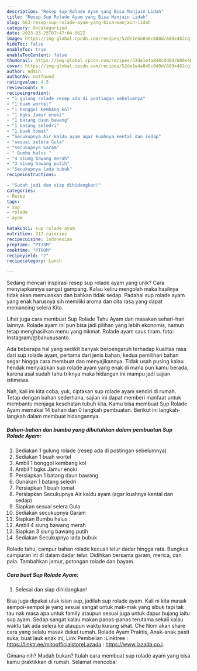 ```yaml
---
description: "Resep Sup Rolade Ayam yang Bisa Manjain Lidah"
title: "Resep Sup Rolade Ayam yang Bisa Manjain Lidah"
slug: 663-resep-sup-rolade-ayam-yang-bisa-manjain-lidah
category: Uncategorized
date: 2023-03-25T07:47:04.562Z
image: https://img-global.cpcdn.com/recipes/52de1e4a848c0d0d/680x482cq70/sup-rolade-ayam-foto-resep-utama.jpg
hideToc: false
enableToc: true
enableTocContent: false
thumbnail: https://img-global.cpcdn.com/recipes/52de1e4a848c0d0d/680x482cq70/sup-rolade-ayam-foto-resep-utama.jpg
cover: https://img-global.cpcdn.com/recipes/52de1e4a848c0d0d/680x482cq70/sup-rolade-ayam-foto-resep-utama.jpg
author: Admin
authorAv: notfound
ratingvalue: 4.5
reviewcount: 9
recipeingredient:
- "1 gulung rolade resep ada di postingan sebelumnya"
- "1 buah wortel"
- "1 bonggol kembang kol"
- "1 bgks Jamur enoki"
- "1 batang daun bawang"
- "1 batang seledri"
- "1 buah tomat"
- "Secukupnya Air kaldu ayam agar kuahnya kental dan sedap"
- "sesuai selera Gula"
- "secukupnya Garam"
- " Bumbu halus "
- "4 siung bawang merah"
- "3 siung bawang putih"
- "Secukupnya lada bubuk"
recipeinstructions:

- "Sudah jadi dan siap dihidangkan!"
categories:
- Resep
tags:
- sup
- rolade
- ayam

katakunci: sup rolade ayam 
nutrition: 217 calories
recipecuisine: Indonesian
preptime: "PT33M"
cooktime: "PT60M"
recipeyield: "2"
recipecategory: Lunch

---
```





Sedang mencari inspirasi resep sup rolade ayam yang unik? Cara menyiapkannya sangat gampang. Kalau keliru mengolah maka hasilnya tidak akan memuaskan dan bahkan tidak sedap. Padahal sup rolade ayam yang enak harusnya sih memiliki aroma dan cita rasa yang dapat memancing selera Kita.





Lihat juga cara membuat Sup Rolade Tahu Ayam dan masakan sehari-hari lainnya. Rolade ayam ini pun bisa jadi pilihan yang lebih ekonomis, namun tetap menghasilkan menu yang nikmat. Rolade ayam saus tiram. foto: Instagram/@banususanto.

Ada beberapa hal yang sedikit banyak berpengaruh terhadap kualitas rasa dari sup rolade ayam, pertama dari jenis bahan, kedua pemilihan bahan segar hingga cara membuat dan menyajikannya. Tidak usah pusing kalau hendak menyiapkan sup rolade ayam yang enak di mana pun kamu berada, karena asal sudah tahu triknya maka hidangan ini mampu jadi sajian istimewa.






Nah, kali ini kita coba, yuk, ciptakan sup rolade ayam sendiri di rumah. Tetap dengan bahan sederhana, sajian ini dapat memberi manfaat untuk membantu menjaga kesehatan tubuh kita. Kamu bisa membuat Sup Rolade Ayam memakai 14 bahan dan 0 langkah pembuatan. Berikut ini langkah-langkah dalam membuat hidangannya.

<!--inarticleads1-->

##### Bahan-bahan dan bumbu yang dibutuhkan dalam pembuatan Sup Rolade Ayam:

1. Sediakan 1 gulung rolade (resep ada di postingan sebelumnya)
1. Sediakan 1 buah wortel
1. Ambil 1 bonggol kembang kol
1. Ambil 1 bgks Jamur enoki
1. Persiapkan 1 batang daun bawang
1. Gunakan 1 batang seledri
1. Persiapkan 1 buah tomat
1. Persiapkan Secukupnya Air kaldu ayam (agar kuahnya kental dan sedap)
1. Siapkan sesuai selera Gula
1. Sediakan secukupnya Garam
1. Siapkan  Bumbu halus :
1. Ambil 4 siung bawang merah
1. Siapkan 3 siung bawang putih
1. Sediakan Secukupnya lada bubuk


Rolade tahu, campur bahan rolade kecuali telur dadar hingga rata. Bungkus campuran ini di dalam dadar telur. Didihkan bersama garam, merica, dan pala. Tambahkan jamur, potongan rolade dan bayam. 

<!--inarticleads2-->

##### Cara buat Sup Rolade Ayam:


1. Selesai dan siap dihidangkan!

Bisa juga dipakai utuk isian sup, jadilah sup rolade ayam. Kali ni kita masak sempoi-sempoi je yang sesuai sangat untuk mak-mak yang sibuk tapi tak tau nak masa apa untuk family ataupun sesuai juga untuk dapur bujang iaitu sup ayam. Sedap sangat kalau makan panas-panas terutama sekali kalau waktu tak ada selera ke ataupun waktu kurang sihat. Che Nom akan share cara yang selalu masak dekat rumah. Rolade Ayam Praktis, Anak-anak pasti suka, buat lauk enak ini, Link Pembelian :Linktree : https://linktr.ee/mitoofficialstoreLazada : https://www.lazada.co.i. 

Gimana nih? Mudah bukan? Itulah cara membuat sup rolade ayam yang bisa kamu praktikkan di rumah. Selamat mencoba!
